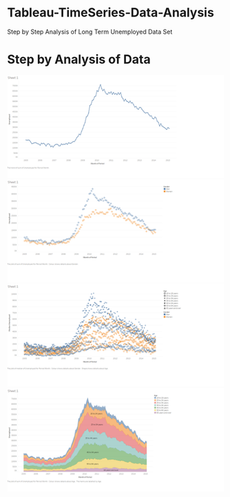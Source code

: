 # Tableau-TimeSeries-Data-Analysis
Step by Step Analysis of Long Term Unemployed Data Set
# Step by Analysis of Data
![alt text](https://github.com/Kishore117/Tableau-TimeSeries-Data-Analysis/blob/master/assets/Monthofperiod.png?raw=true)
![alt text](https://github.com/Kishore117/Tableau-TimeSeries-Data-Analysis/blob/master/assets/Monthofperiod%20gender.png?raw=true)
![alt text](https://github.com/Kishore117/Tableau-TimeSeries-Data-Analysis/blob/master/assets/Monthofperiod%20gender%20and%20age.png?raw=true)
![alt text](https://github.com/Kishore117/Tableau-TimeSeries-Data-Analysis/blob/master/assets/Monthofperiod%20gender%20and%20age%20labelled.png?raw=true)
